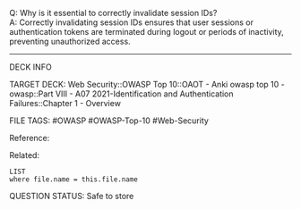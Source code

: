 Q: Why is it essential to correctly invalidate session IDs?  
A: Correctly invalidating session IDs ensures that user sessions or authentication tokens are terminated during logout or periods of inactivity, preventing unauthorized access.
<!--ID: 1697070650239-->

---

DECK INFO

TARGET DECK: Web Security::OWASP Top 10::OAOT - Anki owasp top 10 - owasp::Part VIII - A07 2021-Identification and Authentication Failures::Chapter 1 - Overview

FILE TAGS: #OWASP #OWASP-Top-10 #Web-Security

Reference:

Related:

```dataview
LIST
where file.name = this.file.name
```

QUESTION STATUS: Safe to store